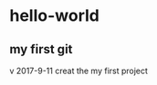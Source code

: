 # hello-world
my first git
--------------------------------------------------
v 2017-9-11
creat the my first project
